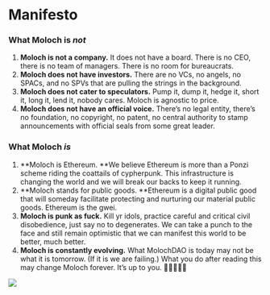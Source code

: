 # Manifesto

### What Moloch is _not_

1. **Moloch is not a company.** It does not have a board. There is no CEO, there is no team of managers. There is no room for bureaucrats.
2. **Moloch does not have investors.** There are no VCs, no angels, no SPACs, and no SPVs that are pulling the strings in the background.
3. **Moloch does not cater to speculators.** Pump it, dump it, hedge it, short it, long it, lend it, nobody cares. Moloch is agnostic to price.
4. **Moloch does not have an official voice.** There’s no legal entity, there’s no foundation, no copyright, no patent, no central authority to stamp announcements with official seals from some great leader.

### What Moloch _is_

1. **Moloch is Ethereum. **We believe Ethereum is more than a Ponzi scheme riding the coattails of cypherpunk. This infrastructure is changing the world and we will break our backs to keep it running.
2. **Moloch stands for public goods. **Ethereum is a digital public good that will someday facilitate protecting and nurturing our material public goods. Ethereum is the gwei.
3. **Moloch is punk as fuck.** Kill yr idols, practice careful and critical civil disobedience, just say no to degenerates. We can take a punch to the face and still remain optimistic that we can manifest this world to be better, much better.&#x20;
4. **Moloch is constantly evolving.** What MolochDAO is today may not be what it is tomorrow. (If it is we are failing.) What you do after reading this may change Moloch forever. It’s up to you. 🤘🏽👹🤘🏽

![](https://media.giphy.com/media/1n92hYPiFQ0efcCtrF/giphy.gif)
